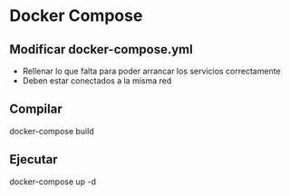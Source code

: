 # Docker Compose

## Modificar docker-compose.yml
- Rellenar lo que falta para poder arrancar los servicios correctamente
- Deben estar conectados a la misma red

## Compilar

docker-compose build

## Ejecutar
docker-compose up -d